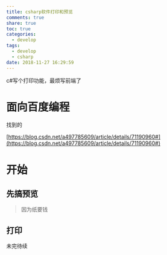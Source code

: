 ```yaml
---
title: csharp软件打印和预览
comments: true
share: true
toc: true
categories:
  - develop
tags:
  - develop
  - csharp
date: 2018-11-27 16:29:59
---
```


c#写个打印功能，最烦写前端了
<!-- more -->  

# 面向百度编程

找到的

[https://blog.csdn.net/a497785609/article/details/71190960#](https://blog.csdn.net/a497785609/article/details/71190960#)

# 开始

## 先搞预览

> 因为纸要钱



## 打印


未完待续
